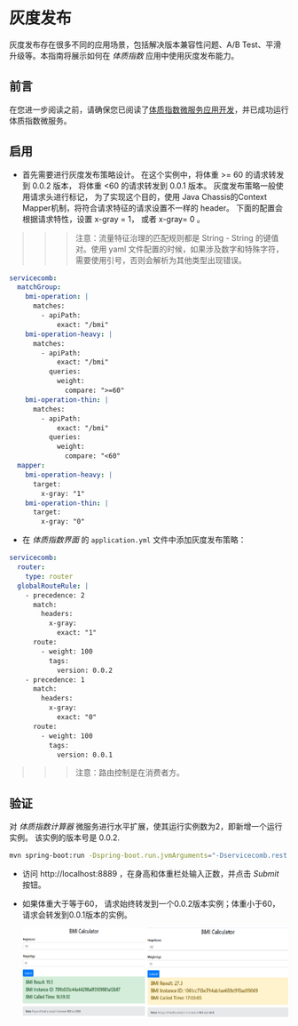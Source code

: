 # 灰度发布

灰度发布存在很多不同的应用场景，包括解决版本兼容性问题、A/B Test、平滑升级等。本指南将展示如何在 *体质指数* 应用中使用灰度发布能力。

## 前言

在您进一步阅读之前，请确保您已阅读了[体质指数微服务应用开发](quick-start-bmi.md)，并已成功运行体质指数微服务。

## 启用

* 首先需要进行灰度发布策略设计。 在这个实例中，将体重 >= 60 的请求转发到 0.0.2 版本， 将体重 <60 的请求转发到 0.0.1 版本。 灰度发布策略一般使用请求头进行标记，
  为了实现这个目的，使用 Java Chassis的Context Mapper机制，将符合请求特征的请求设置不一样的 header。 下面的配置会根据请求特性，设置 x-gray = 1， 或者
  x-gray= 0 。 

>>> 注意：流量特征治理的匹配规则都是 String - String 的键值对。使用 yaml 文件配置的时候，如果涉及数字和特殊字符，需要使用引号，否则会解析为其他类型出现错误。

```yaml
servicecomb:
  matchGroup:
    bmi-operation: |
      matches:
        - apiPath:
            exact: "/bmi"
    bmi-operation-heavy: |
      matches:
        - apiPath:
            exact: "/bmi"
          queries:
            weight:
              compare: ">=60"
    bmi-operation-thin: |
      matches:
        - apiPath:
            exact: "/bmi"
          queries:
            weight:
              compare: "<60"
  mapper:
    bmi-operation-heavy: |
      target:
        x-gray: "1"
    bmi-operation-thin: |
      target:
        x-gray: "0"
```

* 在 *体质指数界面* 的 `application.yml` 文件中添加灰度发布策略：

```yaml
servicecomb:
  router:
    type: router
  globalRouteRule: |
    - precedence: 2
      match:
        headers:
          x-gray: 
            exact: "1"
      route:
        - weight: 100
          tags:
            version: 0.0.2
    - precedence: 1
      match:
        headers:
          x-gray: 
            exact: "0"
      route:
        - weight: 100
          tags:
            version: 0.0.1
```

>>> 注意：路由控制是在消费者方。

## 验证

对 *体质指数计算器* 微服务进行水平扩展，使其运行实例数为2，即新增一个运行实例。 该实例的版本号是 0.0.2. 

```bash
mvn spring-boot:run -Dspring-boot.run.jvmArguments="-Dservicecomb.rest.address=0.0.0.0:7779 -Dservicecomb.service.version=0.0.2"
```

* 访问 <a>http://localhost:8889</a> ，在身高和体重栏处输入正数，并点击 *Submit* 按钮。

* 如果体重大于等于60， 请求始终转发到一个0.0.2版本实例；体重小于60， 请求会转发到0.0.1版本的实例。 

  ![灰度发布结果](gray-release-result.png)